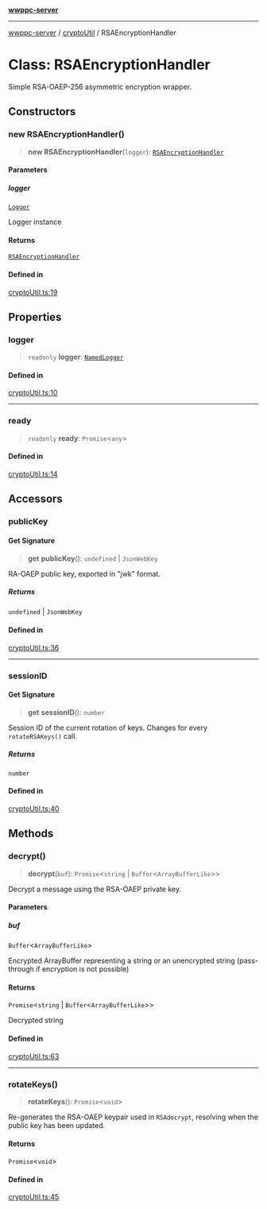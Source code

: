 [**wwppc-server**](../../README.md)

***

[wwppc-server](../../modules.md) / [cryptoUtil](../README.md) / RSAEncryptionHandler

# Class: RSAEncryptionHandler

Simple RSA-OAEP-256 asymmetric encryption wrapper.

## Constructors

### new RSAEncryptionHandler()

> **new RSAEncryptionHandler**(`logger`): [`RSAEncryptionHandler`](RSAEncryptionHandler.md)

#### Parameters

##### logger

[`Logger`](../../log/classes/Logger.md)

Logger instance

#### Returns

[`RSAEncryptionHandler`](RSAEncryptionHandler.md)

#### Defined in

[cryptoUtil.ts:19](https://github.com/WWPPC/WWPPC-server/blob/ee3abdd1c71a13a423c7eb75f79ad6723d0eebfc/src/cryptoUtil.ts#L19)

## Properties

### logger

> `readonly` **logger**: [`NamedLogger`](../../log/classes/NamedLogger.md)

#### Defined in

[cryptoUtil.ts:10](https://github.com/WWPPC/WWPPC-server/blob/ee3abdd1c71a13a423c7eb75f79ad6723d0eebfc/src/cryptoUtil.ts#L10)

***

### ready

> `readonly` **ready**: `Promise`\<`any`\>

#### Defined in

[cryptoUtil.ts:14](https://github.com/WWPPC/WWPPC-server/blob/ee3abdd1c71a13a423c7eb75f79ad6723d0eebfc/src/cryptoUtil.ts#L14)

## Accessors

### publicKey

#### Get Signature

> **get** **publicKey**(): `undefined` \| `JsonWebKey`

RA-OAEP public key, exported in "jwk" format.

##### Returns

`undefined` \| `JsonWebKey`

#### Defined in

[cryptoUtil.ts:36](https://github.com/WWPPC/WWPPC-server/blob/ee3abdd1c71a13a423c7eb75f79ad6723d0eebfc/src/cryptoUtil.ts#L36)

***

### sessionID

#### Get Signature

> **get** **sessionID**(): `number`

Session ID of the current rotation of keys. Changes for every `rotateRSAKeys()` call.

##### Returns

`number`

#### Defined in

[cryptoUtil.ts:40](https://github.com/WWPPC/WWPPC-server/blob/ee3abdd1c71a13a423c7eb75f79ad6723d0eebfc/src/cryptoUtil.ts#L40)

## Methods

### decrypt()

> **decrypt**(`buf`): `Promise`\<`string` \| `Buffer`\<`ArrayBufferLike`\>\>

Decrypt a message using the RSA-OAEP private key.

#### Parameters

##### buf

`Buffer`\<`ArrayBufferLike`\>

Encrypted ArrayBuffer representing a string or an unencrypted string (pass-through if encryption is not possible)

#### Returns

`Promise`\<`string` \| `Buffer`\<`ArrayBufferLike`\>\>

Decrypted string

#### Defined in

[cryptoUtil.ts:63](https://github.com/WWPPC/WWPPC-server/blob/ee3abdd1c71a13a423c7eb75f79ad6723d0eebfc/src/cryptoUtil.ts#L63)

***

### rotateKeys()

> **rotateKeys**(): `Promise`\<`void`\>

Re-generates the RSA-OAEP keypair used in `RSAdecrypt`, resolving when the public key has been updated.

#### Returns

`Promise`\<`void`\>

#### Defined in

[cryptoUtil.ts:45](https://github.com/WWPPC/WWPPC-server/blob/ee3abdd1c71a13a423c7eb75f79ad6723d0eebfc/src/cryptoUtil.ts#L45)
